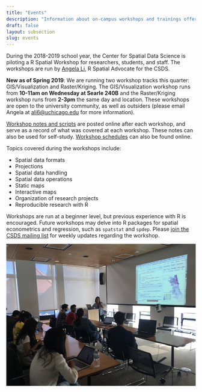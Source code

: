```yaml
---
title: "Events"
description: "Information about on-campus workshops and trainings offered by the Center for Spatial Data Science"
draft: false
layout: subsection
slug: events
---
```


During the 2018-2019 school year, the Center for Spatial Data Science is piloting a R Spatial Workshop for researchers, students, and staff. The workshops are run by [Angela Li](https://twitter.com/CivicAngela), R Spatial Advocate for the CSDS. 

**New as of Spring 2019**: We are running two workshop tracks this quarter: GIS/Visualization and Raster/Kriging. The GIS/Visualization workshop runs from **10-11am on Wednesday at Searle 240B** and the Raster/Kriging workshop runs from **2-3pm** the same day and location. These workshops are open to the university community, as well as outsiders (please email Angela at ali6@uchicago.edu for more information). 

[Workshop notes and scripts](https://spatialanalysis.github.io/workshop-notes/) are posted online after each workshop, and serve as a record of what was covered at each workshop. These notes can also be used for self-study. [Workshop schedules](https://spatialanalysis.github.io/events/workshop-schedules) can also be found online.

Topics covered during the workshops include:

* Spatial data formats
* Projections
* Spatial data handling
* Spatial data operations
* Static maps
* Interactive maps
* Organization of research projects
* Reproducible research with R

Workshops are run at a beginner level, but previous experience with R is encouraged. Future workshops may delve into R packages for spatial econometrics and regression, such as `spatstat` and `spdep`. Please [join the CSDS mailing list](https://groups.google.com/forum/#!forum/csds-study-group) for weekly updates regarding the workshop.

![Photo of R Spatial Study Group](events/rspatial-study-group.png)